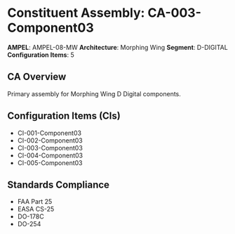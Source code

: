 # Constituent Assembly: CA-003-Component03

**AMPEL**: AMPEL-08-MW
**Architecture**: Morphing Wing
**Segment**: D-DIGITAL
**Configuration Items**: 5

## CA Overview
Primary assembly for Morphing Wing D Digital components.

## Configuration Items (CIs)
- CI-001-Component03
- CI-002-Component03
- CI-003-Component03
- CI-004-Component03
- CI-005-Component03

## Standards Compliance
- FAA Part 25
- EASA CS-25
- DO-178C
- DO-254
